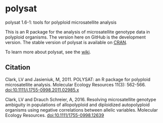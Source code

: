 # polysat
polysat 1.6-1: tools for polyploid microsatellite analysis

This is an R package for the analysis of microsatellite genotype data in polyploid organisms.  The version here on GitHub
is the development version.  The stable version of polysat is available on
[CRAN](http://cran.r-project.org/web/packages/polysat/).

To learn more about polysat, see the [wiki](https://github.com/lvclark/polysat/wiki).

## Citation

Clark, LV and Jasieniuk, M, 2011. POLYSAT: an R package for polyploid microsatellite analysis. Molecular Ecology
Resources 11(3): 562-566. [doi:10.1111/j.1755-0998.2011.02985.x](http://dx.doi.org/10.1111/j.1755-0998.2011.02985.x)

Clark, LV and Drauch Schreier, A, 2016. Resolving microsatellite genotype ambiguity in populations of allopolyploid
and diploidized autopolyploid organisms using negative correlations between allelic variables. Molecular Ecology Resources.
[doi:10.1111/1755-0998.12639](http://dx.doi.org/10.1111/1755-0998.12639)
